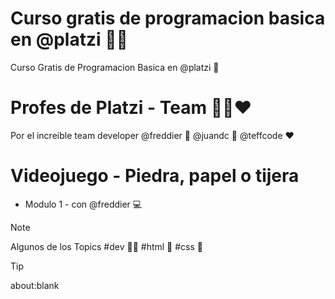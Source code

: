 # Curso gratis de programacion basica en @platzi 💚🚀
Curso Gratis de Programacion Basica en @platzi 💚 

# Profes de Platzi - Team 💛💙❤️
Por el increible team developer @freddier 💛 @juandc 💙 @teffcode ❤️

# Videojuego - Piedra, papel o tijera
* Modulo 1 - con @freddier 💻
  
> [!NOTE]
> Algunos de los Topics #dev 👩‍💻 #html 🩻 #css 🎨

> [!TIP]
> about:blank 
